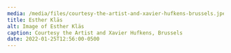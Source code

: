 ```yaml
---
media: /media/files/courtesy-the-artist-and-xavier-hufkens-brussels.jpeg
title: Esther Kläs
alt: Image of Esther Kläs
caption: Courtesy the Artist and Xavier Hufkens, Brussels
date: 2022-01-25T12:56:00-0500
---
```


